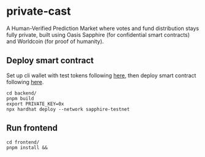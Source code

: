 # private-cast

A Human-Verified Prediction Market where votes and fund distribution stays fully private, built using Oasis Sapphire (for confidential smart contracts) and Worldcoin (for proof of humanity). 

## Deploy smart contract
Set up cli wallet with test tokens following [here](https://github.com/oasisprotocol/cli), then deploy smart contract following [here](https://github.com/oasisprotocol/demo-starter). 

```
cd backend/
pnpm build
export PRIVATE_KEY=0x
npx hardhat deploy --network sapphire-testnet
```

## Run frontend
```
cd frontend/
pnpm install && 